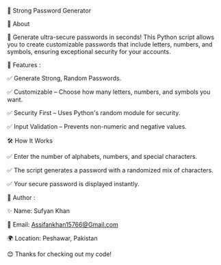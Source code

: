 🔐 Strong Password Generator

🚀 About

🔑 Generate ultra-secure passwords in seconds! This Python script allows you to create customizable passwords that include letters, numbers, and symbols, ensuring exceptional security for your accounts.

🎯 Features :

✅ Generate Strong, Random Passwords.

✅ Customizable – Choose how many letters, numbers, and symbols you want.

✅ Security First – Uses Python's random module for security.

✅ Input Validation – Prevents non-numeric and negative values.

🛠️ How It Works

✅ Enter the number of alphabets, numbers, and special characters.

✅ The script generates a password with a randomized mix of characters.

✅ Your secure password is displayed instantly.

📌 Author :

✨ Name: Sufyan Khan

📧 Email: Assifankhan15766@Gmail.com

🌍 Location: Peshawar, Pakistan

😊 Thanks for checking out my code!




